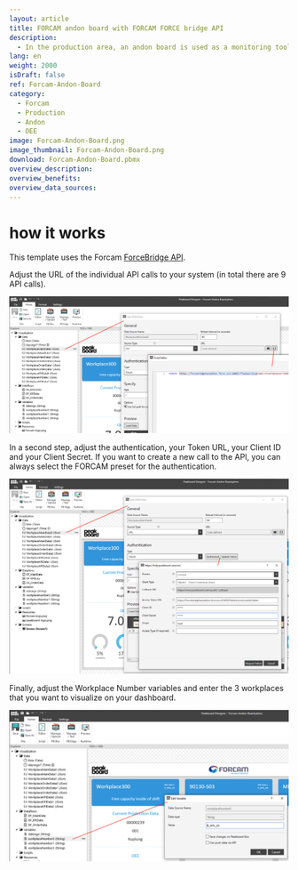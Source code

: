```yaml
---
layout: article
title: FORCAM andon board with FORCAM FORCE bridge API
description: 
  - In the production area, an andon board is used as a monitoring tool on the shopfloor to visualize the production status of an assembly line or manufacturing system. For an easy optimization of production processes. This template uses a connection to FORCAM FORCE, FORCAM's IT platform for the industrial Internet of Things (IIoT). Three workplaces are visualized in real-time. Process data and data on overall equipment efficiency (OEE) is retrieved via FORCAM's FORCE Bridge API and visualized on an andon dashboard.
lang: en
weight: 2000
isDraft: false
ref: Forcam-Andon-Board
category:
  - Forcam
  - Production
  - Andon
  - OEE
image: Forcam-Andon-Board.png
image_thumbnail: Forcam-Andon-Board.png
download: Forcam-Andon-Board.pbmx
overview_description:
overview_benefits:
overview_data_sources:
---
```

# how it works

This template uses the Forcam [ForceBridge API](https://docs.forcebridge.io/).

Adjust the URL of the individual API calls to your system (in total there are 9 API calls). 

![](img/forcam-edit-json-call-url.png)

In a second step, adjust the authentication, your Token URL, your Client ID and your Client Secret. If you want to create a new call to the API, you can always select the FORCAM preset for the authentication. 

![](img/forcam-edit-authentication.png)

Finally, adjust the Workplace Number variables and enter the 3 workplaces that you want to visualize on your dashboard.

![](img/forcam-edit-workplace-number.png)